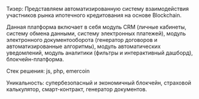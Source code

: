Тизер: Представляем автоматизированную систему взаимодействия участников рынка ипотечного кредитования на основе Blockchain.

Данная платформа включает в себя модуль CRM (личные кабинеты,  систему обмена данными, систему электронных платежей), модуль электронного документооборота (генератор договоров и автоматизированные алгоритмы), модуль автоматических уведомлений, модуль аналитики (фильтры и интерактивный дашборд), блокчейн-платформа.

Стек решения: js, php, emercoin

Уникальность: супербезопасный и экономичный блокчейн, страховой калькулятор, смарт-контракт, генератор документов.
